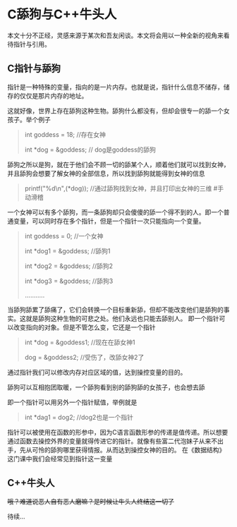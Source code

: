 # C舔狗与C++牛头人
    
本文十分不正经，灵感来源于某次和吾友闲谈。本文将会用以一种全新的视角来看待指针与引用。

## C指针与舔狗
指针是一种特殊的变量，指向的是一片内存。也就是说，指针什么信息不储存，储存的仅仅是那片内存的地址。

这就好像，世界上存在舔狗这种生物。舔狗什么都没有，但却会很专一的舔一个女孩子。举个例子
> int goddess = 18;           //存在女神
> 
> int *dog = &goddess;         // dog是goddess的舔狗

舔狗之所以是狗，就在于他们会不顾一切的舔某个人，顺着他们就可以找到女神，并且舔狗会想要了解女神的全部信息，所以找到舔狗就能得到女神的信息

> printf("%d\n",(*dog));  //通过舔狗找到女神，并且打印出女神的三维 #手动滑稽

一个女神可以有多个舔狗，而一条舔狗却只会傻傻的舔一个得不到的人。即一个普通变量，可以同时存在多个指针，但是一个指针一次只能指向一个变量。
> int goddess = 0;      //一个女神
> 
> int *dog1 = &goddess; //舔狗1
> 
> int *dog2 = &goddess; //舔狗2
>
> int *dog3 = &goddess; //舔狗3
> 
> ...........

当舔狗舔累了舔痛了，它们会转换一个目标重新舔，但却不能改变他们是舔狗的事实。这就是舔狗这种生物的可悲之处。他们永远也只能去舔别人。
即一个指针可以改变指向的对象。但是不管怎么变，它还是一个指针
> int *dog = &goddess1; //现在在舔女神1
> 
> dog = &goddess2; //受伤了，改舔女神2了

通过指针我们可以修改内存对应区域的值，达到操控变量的目的。

舔狗可以互相抱团取暖，一个舔狗看到别的舔狗舔的女孩子，也会想去舔

即一个指针可以用另外一个指针赋值，举例就是 
> int *dag1 = dog2; //dog2也是一个指针

指针可以被使用在函数的形参中，因为C语言函数形参的传递是值传递。所以想要通过函数去操控外界的变量就得传进它的指针。就像有些富二代泡妹子从来不出手，先从可怜的舔狗哪里获得情报。从而达到操控女神的目的。
在《数据结构》这门课中我们会经常见到指针这一变量

## C++牛头人
~~哦？难道说恶人自有恶人磨嘛？是时候让牛头人终结这一切了~~

待续... 
